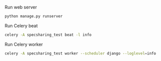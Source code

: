 
Run web server
```bash
python manage.py runserver
```

Run Celery beat
```bash
celery -A specsharing_test beat -l info
```

Run Celery worker
```bash
celery -A specsharing_test worker --scheduler django --loglevel=info
```